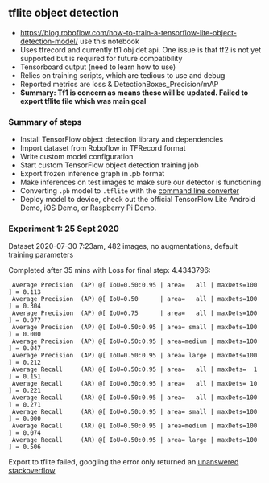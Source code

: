 ## tflite object detection
* https://blog.roboflow.com/how-to-train-a-tensorflow-lite-object-detection-model/ use this notebook
* Uses tfrecord and currently tf1 obj det api. One issue is that tf2 is not yet supported but is required for future compatibility
* Tensorboard output (need to learn how to use)
* Relies on training scripts, which are tedious to use and debug
* Reported metrics are loss & DetectionBoxes_Precision/mAP
* **Summary: Tf1 is concern as means these will be updated. Failed to export tflite file which was main goal**

### Summary of steps
* Install TensorFlow object detection library and dependencies
* Import dataset from Roboflow in TFRecord format
* Write custom model configuration
* Start custom TensorFlow object detection training job
* Export frozen inference graph in .pb format
* Make inferences on test images to make sure our detector is functioning
* Converting `.pb` model to `.tflite` with the [command line converter](https://www.tensorflow.org/lite/convert)
* Deploy model to device, check out the official TensorFlow Lite Android Demo, iOS Demo, or Raspberry Pi Demo.

### Experiment 1: 25 Sept 2020
Dataset 2020-07-30 7:23am, 482 images, no augmentations, default training parameters

Completed after 35 mins with Loss for final step: 4.4343796:
```
 Average Precision  (AP) @[ IoU=0.50:0.95 | area=   all | maxDets=100 ] = 0.113
 Average Precision  (AP) @[ IoU=0.50      | area=   all | maxDets=100 ] = 0.304
 Average Precision  (AP) @[ IoU=0.75      | area=   all | maxDets=100 ] = 0.077
 Average Precision  (AP) @[ IoU=0.50:0.95 | area= small | maxDets=100 ] = 0.000
 Average Precision  (AP) @[ IoU=0.50:0.95 | area=medium | maxDets=100 ] = 0.047
 Average Precision  (AP) @[ IoU=0.50:0.95 | area= large | maxDets=100 ] = 0.212
 Average Recall     (AR) @[ IoU=0.50:0.95 | area=   all | maxDets=  1 ] = 0.151
 Average Recall     (AR) @[ IoU=0.50:0.95 | area=   all | maxDets= 10 ] = 0.221
 Average Recall     (AR) @[ IoU=0.50:0.95 | area=   all | maxDets=100 ] = 0.271
 Average Recall     (AR) @[ IoU=0.50:0.95 | area= small | maxDets=100 ] = 0.000
 Average Recall     (AR) @[ IoU=0.50:0.95 | area=medium | maxDets=100 ] = 0.074
 Average Recall     (AR) @[ IoU=0.50:0.95 | area= large | maxDets=100 ] = 0.506
 ```
 Export to tflite failed, googling the error only returned an [unanswered stackoverflow](https://stackoverflow.com/questions/60475185/valueerror-invalid-tensors-normalized-input-image-tensor-were-found)